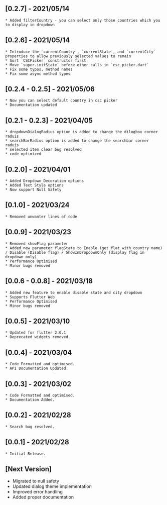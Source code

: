 ## [0.2.7] - 2021/05/14
    * Added filterCountry - you can select only those countries which you to display in dropdown

## [0.2.6] - 2021/05/14
    * Introduce the `currentCountry`, `currentState`, and `currentCity` properties to allow previously selected values to remain
    * Sort `CSCPicker` constructor first
    * Move `super.initState` before other calls in `csc_picker.dart`
    * Fix some typos, method names
    * Fix some async method types

## [0.2.4 - 0.2.5] - 2021/05/06
    * Now you can select default country in csc picker
    * Documentation updated
    
## [0.2.1 - 0.2.3] - 2021/04/05
    * dropdownDialogRadius option is added to change the dilogbox corner raduis
    * searchBarRadius option is added to change the searchbar corner raduis
    * selected item clear bug resolved
    * code optimized

## [0.2.0] - 2021/04/01
    * Added Dropdown Decoration options
    * Added Text Style options
    * Now support Null Safety
    
## [0.1.0] - 2021/03/24
    * Removed unwanter lines of code
    
## [0.0.9] - 2021/03/23
    * Removed showFlag parameter 
    * Added new parameter flagState to Enable (get flat with country name) / Disable (Disable flag) / ShowInDropdownOnly (display flag in dropdown only)
    * Performance Optimised
    * Minor bugs removed
    
## [0.0.6 - 0.0.8] - 2021/03/18
    * Added new feature to enable disable state and city dropdown
    * Supports Flutter Web
    * Performance Optimised
    * Minor bugs removed    
    
## [0.0.5] - 2021/03/10
    * Updated for flutter 2.0.1
    * Deprecated widgets removed.

## [0.0.4] - 2021/03/04
    * Code Formatted and optimised.
    * API Documentation Updated.
       
## [0.0.3] - 2021/03/02
    * Code Formatted and optimised.
    * Documentation Added.

## [0.0.2] - 2021/02/28
    * Search bug resolved.

## [0.0.1] - 2021/02/28
    * Initial Release.
    
## [Next Version]
- Migrated to null safety
- Updated dialog theme implementation
- Improved error handling
- Added proper documentation
    








    


